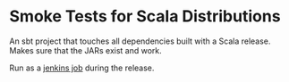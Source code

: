 # Smoke Tests for Scala Distributions

An sbt project that touches all dependencies built with a Scala release. Makes sure that the JARs exist and work.

Run as a [jenkins job](https://scala-ci.typesafe.com/job/scala-2.12.x-release-smoketest/) during the release.
